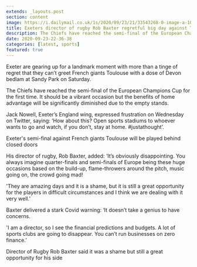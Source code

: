 ```yaml
---
extends: _layouts.post
section: content
image: https://i.dailymail.co.uk/1s/2020/09/23/21/33543268-0-image-a-10_1600892711068.jpg 
title: Exeters director of rugby Rob Baxter regretful big day against Toulouse will be a quiet affair 
description: The Chiefs have reached the semi-final of the European Champions Cup for the first time. It should be a vibrant occasion but the benefits of home advantage will be significantly diminished. 
date: 2020-09-23-22-36-38 
categories: [latest, sports] 
featured: true 
--- 
```

Exeter are gearing up for a landmark moment with more than a tinge of regret that they can’t greet French giants Toulouse with a dose of Devon bedlam at Sandy Park on Saturday.

The Chiefs have reached the semi-final of the European Champions Cup for the first time. It should be a vibrant occasion but the benefits of home advantage will be significantly diminished due to the empty stands.

Jack Nowell, Exeter’s England wing, expressed frustration on Wednesday on Twitter, saying: ‘How about this? Open sports stadiums to whoever wants to go and watch, if you don’t, stay at home. #justathought’.

Exeter's semi-final against French giants Toulouse will be played behind closed doors 

His director of rugby, Rob Baxter, added: ‘It’s obviously disappointing. You always imagine quarter-finals and semi-finals of Europe being these huge occasions based on the build-up, flame-throwers around the pitch, music going on, the crowd going mad! 

'They are amazing days and it is a shame, but it is still a great opportunity for the players in difficult circumstances and I think we are dealing with it very well.’

Baxter delivered a stark Covid warning: ‘It doesn’t take a genius to have concerns.

'I am a director, so I see the financial predictions and budgets. A lot of sports clubs are going to disappear. You can’t run businesses on zero finance.’

Director of Rugby Rob Baxter said it was a shame but still a great opportunity for his side

